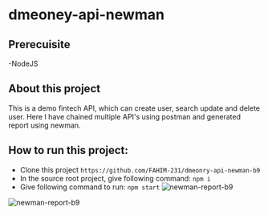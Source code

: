# dmeoney-api-newman

## Prerecuisite
 -NodeJS
 
## About this project
This is a demo fintech API, which can create user, search update and delete user. Here I have chained multiple API's using postman and generated report using newman.

## How to run this project:
- Clone this project 
  ```https://github.com/FAHIM-231/dmeonry-api-newman-b9```
- In the source root project, give following command:
  ```npm i```
- Give following command to run:
  ```npm start```
![newman-report-b9](https://github.com/FAHIM-231/dmoney-api-newman-b9/assets/49372427/4c09d401-1b8c-4375-ae9f-e129df11432d)

![newman-report-b9 ](https://github.com/FAHIM-231/dmoney-api-newman-b9/assets/49372427/7bc67194-06a5-4989-b784-1ab6baa0ac7d)
